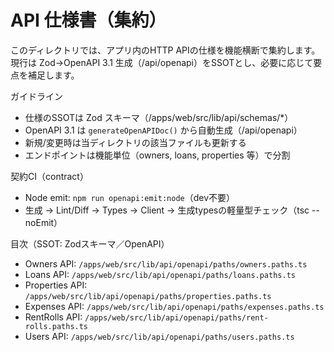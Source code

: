 # API 仕様書（集約）

このディレクトリでは、アプリ内のHTTP APIの仕様を機能横断で集約します。現行は Zod→OpenAPI 3.1 生成（/api/openapi）をSSOTとし、必要に応じて要点を補足します。

ガイドライン

- 仕様のSSOTは Zod スキーマ（/apps/web/src/lib/api/schemas/\*）
- OpenAPI 3.1 は `generateOpenAPIDoc()` から自動生成（/api/openapi）
- 新規/変更時は当ディレクトリの該当ファイルも更新する
- エンドポイントは機能単位（owners, loans, properties 等）で分割

契約CI（contract）

- Node emit: `npm run openapi:emit:node`（dev不要）
- 生成 → Lint/Diff → Types → Client → 生成typesの軽量型チェック（tsc --noEmit）

目次（SSOT: Zodスキーマ／OpenAPI）

- Owners API: `/apps/web/src/lib/api/openapi/paths/owners.paths.ts`
- Loans API: `/apps/web/src/lib/api/openapi/paths/loans.paths.ts`
- Properties API: `/apps/web/src/lib/api/openapi/paths/properties.paths.ts`
- Expenses API: `/apps/web/src/lib/api/openapi/paths/expenses.paths.ts`
- RentRolls API: `/apps/web/src/lib/api/openapi/paths/rent-rolls.paths.ts`
- Users API: `/apps/web/src/lib/api/openapi/paths/users.paths.ts`
